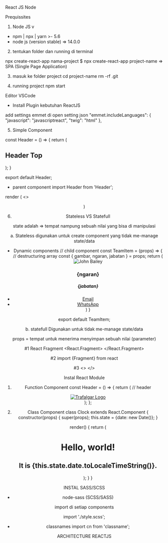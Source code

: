 React JS Node

Prequissites

1. Node JS v

- npm | npx | yarn >- 5.6
- node js (version stable) => 14.0.0

2. tentukan folder dan running di terminal

npx create-react-app nama-project
$ npx create-react-app project-name => SPA (Single Page Application)

3. masuk ke folder project
   cd project-name
   rm -rf .git

4. running project
   npm start

Editor VSCode

- Install Plugin kebutuhan ReactJS

add settings emmet di open setting json
"emmet.includeLanguages": {
"javascript": "javascriptreact",
"twig": "html"
},

5. Simple Component

const Header = () => {
return (

<div className='header-top'>
<div className='container'>
<h2>Header Top</h2>
</div>
</div>
);
}

export default Header;

- parent component
  import Header from 'Header';

render (
<>

<Header />
<Banner />
<Footer />
</>
)

6. Stateless VS Statefull

state adalah => tempat nampung sebuah nilai yang bisa di manipulasi

a. Stateless
digunakan untuk create component yang tidak me-manage state/data

- Dynamic components
  // child component
  const TeamItem = (props) => {
  // destructuring array
  const { gambar, ngaran, jabatan } = props;
  return (
  <div className="say-hi-item">
  <div className="say-hi__img">
  <img className="say-hi__img__el" src={gambar alt="John Bailey" />
  </div>
  <div className="say-hi__txt">
  <h3 className="say-hi__nm">{ngaran}</h3>
  <h5 className="say-hi__pstn">{jabatan}</h5>
  </div>
  <div className="say-hi__sosmed">
  <li classname="say-hi__sosmed__item">
  <a className="say-hi__somed__lnk--email" href="#">Email</a>
  </li>
  <li classname="say-hi__sosmed__item">
  <a className="say-hi__somed__lnk--whatsapp" href="#">WhatsApp</a>
  </li>
  </div>
  )
  }

export default TeamItem;

b. statefull
Digunakan untuk tidak me-manage state/data

props = tempat untuk menerima menyimpan sebuah nilai (parameter)

#1
React Fragment
<React.Fragment>
</React.Fragment>

#2 import {Fragment} from react
<Fragment>
</Fragment>

#3
<>
</>

Instal React Module

1.  Function Component
    const Header = () => {
    return (
    // header
    <div className="header">
       <div className="container">
          <div className="header__nav">
             <a className="header__logo" href="index.html">
                <img
                  className="header__logo__img"
                  src={companyLogo}
                  alt="Trafalgar Logo"
                />
             </a>
          </div>
       </div>
    </div>
    );
    };

2.  Class Component
    class Clock extends React.Component {
    constructor(props) {
    super(props);
    this.state = {date: new Date()};
    }

    render() {
    return (
       <div>
          <h1>Hello, world!</h1>
          <h2>It is {this.state.date.toLocaleTimeString()}.</h2>
       </div>
       );
     }
    }

INSTAL SASS/SCSS

- node-sass (SCSS/SASS)

import di setiap components

import './style.scss';

- classnames
  import cn from 'classname';

ARCHITECTURE REACTJS
